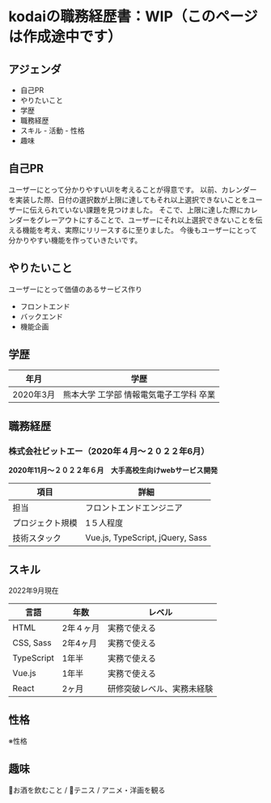 # kodaiの職務経歴書：WIP（このページは作成途中です）

## アジェンダ
- 自己PR
- やりたいこと
- 学歴
- 職務経歴
- スキル
️- 活動
‍- 性格
- 趣味

## 自己PR
ユーザーにとって分かりやすいUIを考えることが得意です。
以前、カレンダーを実装した際、日付の選択数が上限に達してもそれ以上選択できないことをユーザーに伝えられていない課題を見つけました。
そこで、上限に達した際にカレンダーをグレーアウトにすることで、ユーザーにそれ以上選択できないことを伝える機能を考え、実際にリリースするに至りました。
今後もユーザーにとって分かりやすい機能を作っていきたいです。

## やりたいこと
ユーザーにとって価値のあるサービス作り
- フロントエンド
- バックエンド
- 機能企画

## 学歴

|  年月  |  学歴  |
| ---- | ---- |
|  2020年3月  |  熊本大学 工学部 情報電気電子工学科 卒業  |

## 職務経歴

### 株式会社ビットエー（2020年４月〜２０２２年6月）

**2020年11月〜２０２２年６月　大手高校生向けwebサービス開発**

|  項目  |  詳細  |
| ---- | ---- |
|  担当  |  フロントエンドエンジニア  |
|  プロジェクト規模  |  1５人程度  |
|  技術スタック  |  Vue.js, TypeScript, jQuery, Sass  |

## スキル
2022年9月現在

|  言語  |  年数  |  レベル  |
| ---- | ---- | ---- |
|  HTML  |  2年４ヶ月  | 実務で使える |
|  CSS, Sass  |  2年4ヶ月  | 実務で使える |
|  TypeScript  |  1年半  | 実務で使える |
|  Vue.js  |  1年半  | 実務で使える |
|  React  |  2ヶ月  | 研修突破レベル、実務未経験 |


## 性格
※性格

## 趣味
🍻お酒を飲むこと / 🎾テニス / アニメ・洋画を観る
